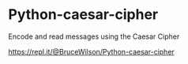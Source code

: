 # Python-caesar-cipher
Encode and read messages using the Caesar Cipher

https://repl.it/@BruceWilson/Python-caesar-cipher
